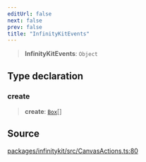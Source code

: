 ```yaml
---
editUrl: false
next: false
prev: false
title: "InfinityKitEvents"
---
```


> **InfinityKitEvents**: `Object`

## Type declaration

### create

> **create**: [`Box`](Box.md)[]

## Source

[packages/infinitykit/src/CanvasActions.ts:80](https://github.com/nodenogg-in/alpha-p2p/blob/e46703f/packages/infinitykit/src/CanvasActions.ts#L80)
